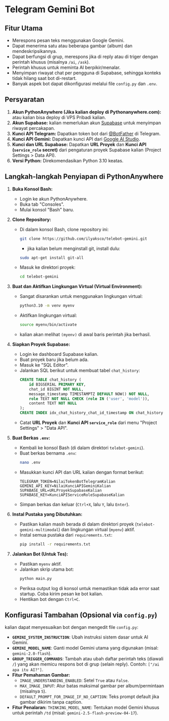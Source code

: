 # Telegram Gemini Bot 

## Fitur Utama

* Merespons pesan teks menggunakan Google Gemini.
* Dapat menerima satu atau beberapa gambar (album) dan mendeskripsikannya.
* Dapat berfungsi di grup, merespons jika di reply atau di triger dengan perintah khusus (misalnya `/ai`, `/ask`).
* Perintah khusus untuk meminta AI berpikir/menalar.
* Menyimpan riwayat chat per pengguna di Supabase, sehingga konteks tidak hilang saat bot di-restart.
* Banyak aspek bot dapat dikonfigurasi melalui file `config.py` dan `.env`.

## Persyaratan

1.  **Akun PythonAnywhere (Jika kalian deploy di Pythonanywhere.com):** atau kalian bisa deploy di VPS Pribadi kalian.
2.  **Akun Supabase:** kalian memerlukan akun [Supabase](https://supabase.com) untuk menyimpan riwayat percakapan.
3.  **Kunci API Telegram:** Dapatkan token bot dari [@BotFather](https://t.me/BotFather) di Telegram.
4.  **Kunci API Gemini:** Dapatkan kunci API dari [Google AI Studio](https://aistudio.google.com/apikey).
5.  **Kunci dan URL Supabase:** Dapatkan **URL Proyek** dan **Kunci API (`service_role` secret)** dari pengaturan proyek Supabase kalian (Project Settings > Data API).
6.  **Versi Python:** Direkomendasikan Python 3.10 keatas.

## Langkah-langkah Penyiapan di PythonAnywhere

1.  **Buka Konsol Bash:**
    * Login ke akun PythonAnywhere.
    * Buka tab "Consoles".
    * Mulai konsol "Bash" baru.

2.  **Clone Repository:**
    * Di dalam konsol Bash, clone repository ini:
        ```bash
        git clone https://github.com/ilyaksco/telebot-gemini.git
        ```
        * jika kalian belum menginstall git, install dulu:
        ```bash
        sudo apt-get install git-all
        ```
    * Masuk ke direktori proyek:
        ```bash
        cd telebot-gemini
        ```

3.  **Buat dan Aktifkan Lingkungan Virtual (Virtual Environment):**
    * Sangat disarankan untuk menggunakan lingkungan virtual:
        ```bash
        python3.10 -m venv myenv 
        ```
    * Aktifkan lingkungan virtual:
        ```bash
        source myenv/bin/activate
        ```
    * kalian akan melihat `(myenv)` di awal baris perintah jika berhasil.

4.  **Siapkan Proyek Supabase:**
    * Login ke dashboard Supabase kalian.
    * Buat proyek baru jika belum ada.
    * Masuk ke "SQL Editor".
    * Jalankan SQL berikut untuk membuat tabel `chat_history`:
        ```sql
        CREATE TABLE chat_history (
            id BIGSERIAL PRIMARY KEY,
            chat_id BIGINT NOT NULL,
            message_timestamp TIMESTAMPTZ DEFAULT NOW() NOT NULL,
            role TEXT NOT NULL CHECK (role IN ('user', 'model')),
            content TEXT NOT NULL
        );
        CREATE INDEX idx_chat_history_chat_id_timestamp ON chat_history (chat_id, message_timestamp DESC);
        ```
    * Catat **URL Proyek** dan **Kunci API `service_role`** dari menu "Project Settings" > "Data API". 

5.  **Buat Berkas `.env`:**
    * Kembali ke konsol Bash (di dalam direktori `telebot-gemini`).
    * Buat berkas bernama `.env`:
        ```bash
        nano .env
        ```
    * Masukkan kunci API dan URL kalian dengan format berikut:
        ```dotenv
        TELEGRAM_TOKEN=NilaiTokenBotTelegramKalian
        GEMINI_API_KEY=NilaiKunciAPIGeminiKalian
        SUPABASE_URL=URLProyekSupabaseKalian
        SUPABASE_KEY=KunciAPIServiceRoleSupabaseKalian
        ```
    * Simpan berkas dan keluar (`Ctrl+X`, lalu `Y`, lalu `Enter`).

6.  **Instal Pustaka yang Dibutuhkan:**
    * Pastikan kalian masih berada di dalam direktori proyek (`telebot-gemini-multimodal`) dan lingkungan virtual (`myenv`) aktif.
    * Instal semua pustaka dari `requirements.txt`:
        ```bash
        pip install -r requirements.txt
        ```

7.  **Jalankan Bot (Untuk Tes):**
    * Pastikan `myenv` aktif.
    * Jalankan skrip utama bot:
        ```bash
        python main.py
        ```
    * Periksa output log di konsol untuk memastikan tidak ada error saat startup. Coba kirim pesan ke bot kalian.
    * Hentikan bot dengan `Ctrl+C`.

## Konfigurasi Tambahan (Opsional via `config.py`)

kalian dapat menyesuaikan bot dengan mengedit file `config.py`:

* **`GEMINI_SYSTEM_INSTRUCTION`**: Ubah instruksi sistem dasar untuk AI Gemini.
* **`GEMINI_MODEL_NAME`**: Ganti model Gemini utama yang digunakan (misal: `gemini-2.0-flash`).
* **`GROUP_TRIGGER_COMMANDS`**: Tambah atau ubah daftar perintah teks (diawali `/`) yang akan memicu respons bot di grup (selain reply). Contoh: `["/ai apa itu AI?"]`.
* **Fitur Pemahaman Gambar:**
    * `IMAGE_UNDERSTANDING_ENABLED`: Setel `True` atau `False`.
    * `MAX_IMAGE_INPUT`: Atur batas maksimal gambar per album/permintaan (misalnya `5`).
    * `DEFAULT_PROMPT_FOR_IMAGE_IF_NO_CAPTION`: Teks prompt default jika gambar dikirim tanpa caption.
* **Fitur Penalaran:**
`THINKING_MODEL_NAME`: Tentukan model Gemini khusus untuk perintah `/td` (misal: `gemini-2.5-flash-preview-04-17`).
